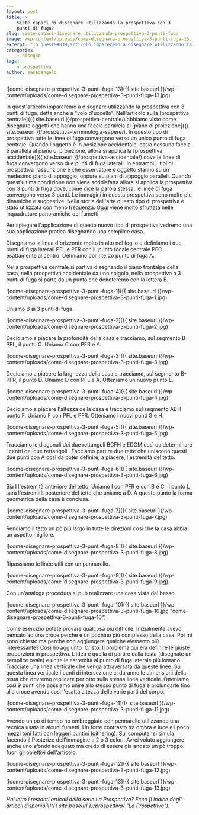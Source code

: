 ```yaml
---
layout: post
title: >
    Siete capaci di disegnare utilizzando la prospettiva con 3
    punti di fuga?
slug: siete-capaci-disegnare-utilizzando-prospettiva-3-punti-fuga
image: /wp-content/uploads/come-disegnare-prospettiva-3-punti-fuga-13.jpg
excerpt: "In quest&#039;articolo impareremo a disegnare utilizzando la prospettiva con 3 punti di fuga, detta anche a &quot;volo d&#039;uccello&quot;. Nell&#039;articolo sulla prospettiva"
categories:
    - disegno
tags:
    - prospettiva
author: sasadangelo
---
```


![come-disegnare-prospettiva-3-punti-fuga-13]({{ site.baseurl }}/wp-content/uploads/come-disegnare-prospettiva-3-punti-fuga-13.jpg)

In quest'articolo impareremo a disegnare utilizzando la prospettiva con 3 punti di fuga, detta anche a "volo d'uccello". Nell'articolo sulla [prospettiva centrale]({{ site.baseurl }}/prospettiva-centrale/) abbiamo visto come disegnare oggetti che hanno una faccia parallela al [piano di proiezione]({{ site.baseurl }}/prospettiva-terminologia-sapere/). In questo tipo di prospettiva tutte le linee di fuga convergono verso un unico punto di fuga centrale. Quando l'oggetto è in posizione accidentale, ossia nessuna faccia è parallela al piano di proiezione, allora si applica la [prospettiva accidentale]({{ site.baseurl }}/prospettiva-accidentale/) dove le linee di fuga convergono verso due punti di fuga laterali. In entrambi i  tipi di prospettiva l'assunzione è che osservatore e oggetto stanno su un medesimo piano di appoggio, oppure su piani di appoggio paralleli. Quando quest'ultima condizione non viene soddisfatta allora si applica la prospettiva con 3 punti di fuga dove, come dice la parola stessa, le linee di fuga convergono verso 3 punti. Le immagini in questa prospettiva sono molto più dinamiche e suggestive. Nella storia dell'arte questo tipo di prospettiva è stato utilizzata con meno frequenza. Oggi viene molto sfruttata nelle inquadrature panoramiche dei fumetti.

Per spiegare l'applicazione di questo nuovo tipo di prospettiva vedremo una sua applicazione pratica disegnando una semplice casa.

Disegniamo la linea d'orizzonte molto in alto nel foglio e definiamo i due punti di fuga laterali PFL e PFR con il  punto focale centrale PFC esattamente al centro. Definiamo poi il terzo punto di fuga A.

Nella prospettiva centrale si partiva disegnando il piano frontalpe della casa, nella prospettiva accidentale da uno spigolo, nella prospettiva a 3 punti di fuga si parte da un punto che denoteremo con la lettera B.

![come-disegnare-prospettiva-3-punti-fuga-1]({{ site.baseurl }}/wp-content/uploads/come-disegnare-prospettiva-3-punti-fuga-1.jpg)

Uniamo B ai 3 punti di fuga.

![come-disegnare-prospettiva-3-punti-fuga-2]({{ site.baseurl }}/wp-content/uploads/come-disegnare-prospettiva-3-punti-fuga-2.jpg)

Decidiamo a piacere la profondità della casa e tracciamo, sul segmento B-PFL, il punto C. Uniamo C con PFR e A.

![come-disegnare-prospettiva-3-punti-fuga-3]({{ site.baseurl }}/wp-content/uploads/come-disegnare-prospettiva-3-punti-fuga-3.jpg)

Decidiamo a piacere la larghezza della casa e tracciamo, sul segmento B-PFR, il punto D. Uniamo D con PFL e A. Otteniamo un nuovo punto E.

![come-disegnare-prospettiva-3-punti-fuga-4]({{ site.baseurl }}/wp-content/uploads/come-disegnare-prospettiva-3-punti-fuga-4.jpg)

Decidiamo a piacere l'altezza della casa e tracciamo sul segmento AB il punto F. Uniamo F con PFL e PFR. Otteniamo i nuovi punti G e H.

![come-disegnare-prospettiva-3-punti-fuga-5]({{ site.baseurl }}/wp-content/uploads/come-disegnare-prospettiva-3-punti-fuga-5.jpg)

Tracciamo le diagonali dei due rettangoli BCFH e EDGM così da determinare i centri dei due rettangoli.  Facciamo partire due rette che uniscono questi due punti con A così da poter definire, a piacere, l'estremità del tetto.

![come-disegnare-prospettiva-3-punti-fuga-6]({{ site.baseurl }}/wp-content/uploads/come-disegnare-prospettiva-3-punti-fuga-6.jpg)

Sia I l'estremità anteriore del tetto. Uniamo I con PFR e con B e C. Il punto L sarà l'estremità posteriore del tetto che uniamo a D. A questo punto la forma geometrica della casa è conclusa.

![come-disegnare-prospettiva-3-punti-fuga-7]({{ site.baseurl }}/wp-content/uploads/come-disegnare-prospettiva-3-punti-fuga-7.jpg)

Rendiamo il tetto un pò più largo in tutte le direzioni così che la casa abbia un aspetto migliore.

![come-disegnare-prospettiva-3-punti-fuga-8]({{ site.baseurl }}/wp-content/uploads/come-disegnare-prospettiva-3-punti-fuga-8.jpg)

Ripassiamo le linee utili con un pennarello.

![come-disegnare-prospettiva-3-punti-fuga-9]({{ site.baseurl }}/wp-content/uploads/come-disegnare-prospettiva-3-punti-fuga-9.jpg)

Con un'analoga procedura si può realizzare una casa vista dal basso.

![come-disegnare-prospettiva-3-punti-fuga-10]({{ site.baseurl }}/wp-content/uploads/come-disegnare-prospettiva-3-punti-fuga-10.jpg "come-disegnare-prospettiva-3-punti-fuga-10")

Come esercizio potete provare qualcosa più difficile. Inizialmente avevo pensato ad una croce perchè è un pochino più complesso della casa. Poi mi sono chiesto ma perchè non aggiungere qualche elemento più interessante? Così ho aggiunto  Cristo. Il problema qui era definire le giuste proporzioni in prospettiva. L'idea è quella di partire dalla testa (disegnate un semplice ovale) e unite le estremità al punto di fuga laterale più lontano. Tracciate una linea verticale che venga attraversata da queste linee. Su questa linea verticale i punti di intersezione ci daranno le dimensioni della testa che dovremo replicare per otto sulla stessa linea verticale. Otteniamo così 9 punti che possiamo unire allo stesso punto di fuga e prolungarle fino alla croce avendo così l'esatta altezza delle varie parti del corpo.

![come-disegnare-prospettiva-3-punti-fuga-11]({{ site.baseurl }}/wp-content/uploads/come-disegnare-prospettiva-3-punti-fuga-11.jpg)

Avendo un pò di tempo ho ombreggiato con pennarello utilizzando una tecnica usata in alcuni fumetti. Un forte contrasto tra ombra e luce e i pochi mezzi toni fatti con leggeri puntini (dithering). Sul computer si simula facendo il Posterize dell'immagine a 2 o 3 colori. Avrei voluto aggiungere anche uno sfondo adeguato ma credo di essere già andato un pò troppo fuori gli obiettivi dell'articolo.

![come-disegnare-prospettiva-3-punti-fuga-12]({{ site.baseurl }}/wp-content/uploads/come-disegnare-prospettiva-3-punti-fuga-12.jpg)

![come-disegnare-prospettiva-3-punti-fuga-13]({{ site.baseurl }}/wp-content/uploads/come-disegnare-prospettiva-3-punti-fuga-13.jpg)

_Hai letto i restanti articoli della serie La Prospettiva? Ecco [l’indice degli articoli disponibili]({{ site.baseurl }}/prospettiva/ "La Prospettiva")._
